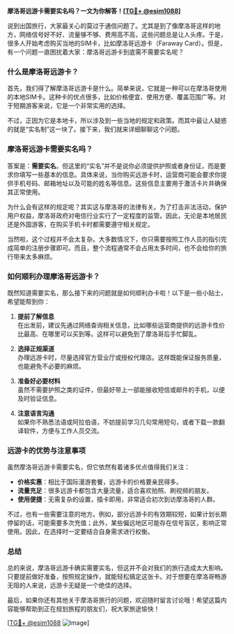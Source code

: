 **摩洛哥远游卡需要实名吗？一文为你解答！[[TG💪+ @esim1088](https://t.me/s/esim1088)]**

说到出国旅行，大家最关心的莫过于通信问题了。尤其是到了像摩洛哥这样的地方，网络信号好不好、流量够不够、费用高不高，这些问题总是让人头疼。于是，很多人开始考虑购买当地的SIM卡，比如摩洛哥远游卡（Faraway Card）。但是，有一个问题一直困扰着大家：摩洛哥远游卡到底需不需要实名呢？

### **什么是摩洛哥远游卡？**

首先，我们得了解摩洛哥远游卡是什么。简单来说，它就是一种可以在摩洛哥使用的本地SIM卡。这种卡的优点很多，比如价格便宜、使用方便、覆盖范围广等。对于短期游客来说，它是一个非常实用的选择。

不过，正因为它是本地卡，所以涉及到一些当地的规定和政策。而其中最让人疑惑的就是“实名制”这一块了。接下来，我们就来详细聊聊这个问题。

### **摩洛哥远游卡需要实名吗？**

答案是：**需要实名**。但这里的“实名”并不是说你必须提供护照或者身份证，而是要求你填写一些基本的信息。具体来说，当你购买远游卡时，运营商可能会要求你提供手机号码、邮箱地址以及可能的姓名等信息。这些信息主要用于激活卡片并确保其正常使用。

为什么会有这样的规定呢？其实这与摩洛哥的法律有关。为了打击非法活动，保护用户权益，摩洛哥政府对电信行业实行了一定程度的监管。因此，无论是本地居民还是外国游客，在购买手机卡时都需要遵守相关规定。

当然啦，这个过程并不会太复杂。大多数情况下，你只需要按照工作人员的指引完成简单的注册步骤即可。而且，整个流程通常不会占用太多时间，也不会给你的旅行带来太多麻烦。

### **如何顺利办理摩洛哥远游卡？**

既然知道需要实名，那么接下来的问题就是如何顺利办卡啦！以下是一些小贴士，希望能帮到你：

1. **提前了解信息**  
   在出发前，建议先通过网络查询相关信息，比如哪些运营商提供的远游卡性价比最高、在哪里可以买到等。这样可以避免到了摩洛哥后手忙脚乱。

2. **选择正规渠道**  
   办理远游卡时，尽量选择官方营业厅或授权代理店。这样既能保证服务质量，也能避免不必要的麻烦。

3. **准备好必要材料**  
   虽然不需要护照之类的证件，但最好带上一部能接收短信或邮件的手机，以便及时验证信息。

4. **注意语言沟通**  
   如果你不熟悉法语或阿拉伯语，不妨提前学习几句常用短句，或者下载一款翻译软件，方便与工作人员交流。

### **远游卡的优势与注意事项**

虽然摩洛哥远游卡需要实名，但它依然有着诸多优点值得我们关注：

- **价格实惠**：相比于国际漫游套餐，远游卡的价格要亲民得多。
- **流量充足**：很多远游卡都包含大量流量，适合喜欢拍照、刷视频的朋友。
- **使用便捷**：无需复杂的设置，插卡即用，非常适合初次到访摩洛哥的人群。

不过，也有一些需要注意的地方。例如，部分远游卡的有效期较短，如果计划长期停留的话，可能需要多次充值；此外，某些偏远地区可能存在信号盲区，影响正常使用。因此，在选择时一定要结合自身需求进行权衡。

### **总结**

总的来说，摩洛哥远游卡确实需要实名，但这并不会对我们的旅行造成太大影响。只要提前做好准备，按照规定操作，就能轻松搞定这张卡。对于想要在摩洛哥畅游无阻的人来说，远游卡无疑是一个绝佳的选择。

最后，如果你还有其他关于摩洛哥旅行的问题，欢迎随时留言讨论哦！希望这篇内容能够帮助到正在规划旅程的朋友们，祝大家旅途愉快！

[[TG💪+ @esim1088](https://t.me/s/esim1088) ![Image](https://i.postimg.cc/4NQfJmqS/Snipaste-2025-05-13-00-14-12.png)]